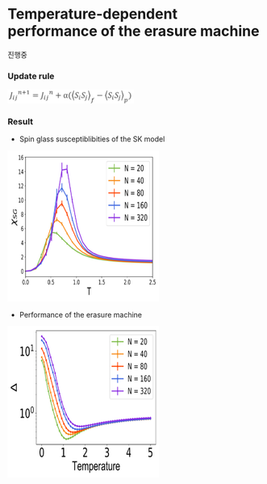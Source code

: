 # Temperature-dependent performance of the erasure machine

진행중

### Update rule  
<img src="image/update_rule.png" width="250" >


### Result
 - Spin glass susceptiblibities of the SK model  
<img src="image/Criticality.svg" width="300" height="300">

 - Performance of the erasure machine  
<img src="image/Performance.svg" width="300" height="300">
